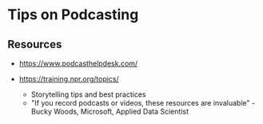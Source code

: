 
# Tips on Podcasting

## Resources
- https://www.podcasthelpdesk.com/

- https://training.npr.org/topics/
  + Storytelling tips and best practices
  + "If you record podcasts or videos, these resources are invaluable" - Bucky Woods, Microsoft, Applied Data Scientist 
